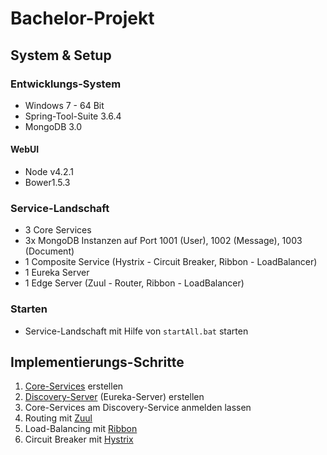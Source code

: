 # Bachelor-Projekt



## System & Setup
### Entwicklungs-System
- Windows 7 - 64 Bit
- Spring-Tool-Suite 3.6.4
- MongoDB 3.0

#### WebUI
- Node v4.2.1
- Bower1.5.3

### Service-Landschaft
- 3 Core Services
- 3x MongoDB Instanzen auf Port 1001 (User), 1002 (Message), 1003 (Document)
- 1 Composite Service (Hystrix - Circuit Breaker, Ribbon - LoadBalancer)
- 1 Eureka Server
- 1 Edge Server (Zuul - Router, Ribbon - LoadBalancer)

### Starten
- Service-Landschaft mit Hilfe von ```startAll.bat``` starten


## Implementierungs-Schritte
1. [Core-Services](https://github.com/T1m1/bachelor-project/blob/master/microservices/core/user-service/README.md) erstellen
2. [Discovery-Server](https://github.com/T1m1/bachelor-project/blob/master/microservices/support/discovery-server/README.md) (Eureka-Server) erstellen
3. Core-Services am Discovery-Service anmelden lassen
4. Routing mit [Zuul](https://github.com/T1m1/bachelor-project/tree/master/microservices/support/edge-server/README.md)
5. Load-Balancing mit [Ribbon](https://github.com/T1m1/bachelor-project/tree/master/microservices/composite/mailbox-service#ribbon---client-side-load-balancer)
6. Circuit Breaker mit [Hystrix](https://github.com/T1m1/bachelor-project/tree/master/microservices/composite/mailbox-service#hystrix---circuit-breaker)




